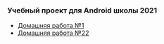 ### Учебный проект для Android школы 2021

* [Домашняя работа №1][hw01]
* [Домашняя работа №22][hw22]

[hw01]:./hw01
[hw22]:./hw22
